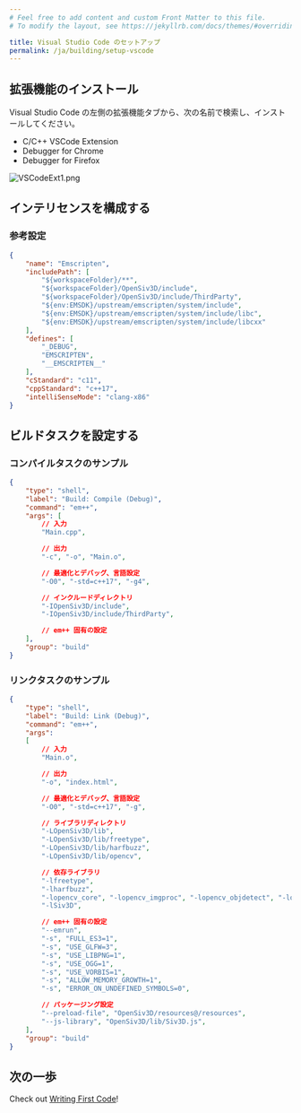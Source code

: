 ```yaml
---
# Feel free to add content and custom Front Matter to this file.
# To modify the layout, see https://jekyllrb.com/docs/themes/#overriding-theme-defaults

title: Visual Studio Code のセットアップ
permalink: /ja/building/setup-vscode
---
```


## 拡張機能のインストール

Visual Studio Code の左側の拡張機能タブから、次の名前で検索し、インストールしてください。

- C/C++ VSCode Extension
- Debugger for Chrome
- Debugger for Firefox

![VSCodeExt1.png](https://qiita-image-store.s3.ap-northeast-1.amazonaws.com/0/158514/bf97ad48-9626-4898-d671-48b740ddaecc.png)

## インテリセンスを構成する

### 参考設定

```json
{
    "name": "Emscripten",
    "includePath": [
        "${workspaceFolder}/**",
        "${workspaceFolder}/OpenSiv3D/include",
        "${workspaceFolder}/OpenSiv3D/include/ThirdParty",
        "${env:EMSDK}/upstream/emscripten/system/include",
        "${env:EMSDK}/upstream/emscripten/system/include/libc",
        "${env:EMSDK}/upstream/emscripten/system/include/libcxx"
    ],
    "defines": [
        "_DEBUG",
        "EMSCRIPTEN",
        "__EMSCRIPTEN__"
    ],
    "cStandard": "c11",
    "cppStandard": "c++17",
    "intelliSenseMode": "clang-x86"
}
```

## ビルドタスクを設定する

### コンパイルタスクのサンプル

```json
{
    "type": "shell",
    "label": "Build: Compile (Debug)",
    "command": "em++",
    "args": [
        // 入力
        "Main.cpp", 

        // 出力
        "-c", "-o", "Main.o",

        // 最適化とデバッグ、言語設定
        "-O0", "-std=c++17", "-g4",

        // インクルードディレクトリ
        "-IOpenSiv3D/include",  
        "-IOpenSiv3D/include/ThirdParty",  

        // em++ 固有の設定
    ],
    "group": "build"
}
```

### リンクタスクのサンプル

```json
{
    "type": "shell",
    "label": "Build: Link (Debug)",
    "command": "em++",
    "args": 
    [
        // 入力
        "Main.o",

        // 出力
        "-o", "index.html",

        // 最適化とデバッグ、言語設定
        "-O0", "-std=c++17", "-g",

        // ライブラリディレクトリ
        "-LOpenSiv3D/lib",
        "-LOpenSiv3D/lib/freetype",
        "-LOpenSiv3D/lib/harfbuzz",
        "-LOpenSiv3D/lib/opencv",

        // 依存ライブラリ
        "-lfreetype",
        "-lharfbuzz",
        "-lopencv_core", "-lopencv_imgproc", "-lopencv_objdetect", "-lopencv_photo",
        "-lSiv3D",

        // em++ 固有の設定
        "--emrun",
        "-s", "FULL_ES3=1",
        "-s", "USE_GLFW=3",
        "-s", "USE_LIBPNG=1",
        "-s", "USE_OGG=1",
        "-s", "USE_VORBIS=1",
        "-s", "ALLOW_MEMORY_GROWTH=1",
        "-s", "ERROR_ON_UNDEFINED_SYMBOLS=0",

        // パッケージング設定
        "--preload-file", "OpenSiv3D/resources@/resources",
        "--js-library", "OpenSiv3D/lib/Siv3D.js",
    ],
    "group": "build"
}
```

## 次の一歩

Check out [Writing First Code](writing-code)!
